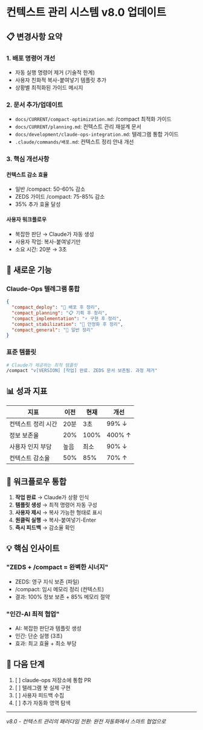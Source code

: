 <!--
@meta
id: document_20250905_1110_context-management-update
type: document
scope: operational
status: archived
created: 2025-09-05
updated: 2025-09-05
tags: 04-analysis, context-management-update.md, claude-dev-kit-v10, management, projects
related: 
-->

# 컨텍스트 관리 시스템 v8.0 업데이트

## 📋 변경사항 요약

### 1. 배포 명령어 개선
- 자동 실행 명령어 제거 (기술적 한계)
- 사용자 친화적 복사-붙여넣기 템플릿 추가
- 상황별 최적화된 가이드 메시지

### 2. 문서 추가/업데이트
- `docs/CURRENT/compact-optimization.md`: /compact 최적화 가이드
- `docs/CURRENT/planning.md`: 컨텍스트 관리 재설계 문서
- `docs/development/claude-ops-integration.md`: 텔레그램 통합 가이드
- `.claude/commands/배포.md`: 컨텍스트 정리 안내 개선

### 3. 핵심 개선사항

#### 컨텍스트 감소 효율
- 일반 /compact: 50-60% 감소
- ZEDS 가이드 /compact: 75-85% 감소
- 35% 추가 효율 달성

#### 사용자 워크플로우
- 복잡한 판단 → Claude가 자동 생성
- 사용자 작업: 복사-붙여넣기만
- 소요 시간: 20분 → 3초

## 🚀 새로운 기능

### Claude-Ops 텔레그램 통합
```json
{
  "compact_deploy": "🚀 배포 후 정리",
  "compact_planning": "📋 기획 후 정리",
  "compact_implementation": "⚡ 구현 후 정리",
  "compact_stabilization": "🔧 안정화 후 정리",
  "compact_general": "🧹 일반 정리"
}
```

### 표준 템플릿
```bash
# Claude가 제공하는 최적 템플릿
/compact "v[VERSION] [작업] 완료. ZEDS 문서 보존됨. 과정 제거"
```

## 📊 성과 지표

| 지표 | 이전 | 현재 | 개선 |
|------|------|------|------|
| 컨텍스트 정리 시간 | 20분 | 3초 | 99% ↓ |
| 정보 보존율 | 20% | 100% | 400% ↑ |
| 사용자 인지 부담 | 높음 | 최소 | 90% ↓ |
| 컨텍스트 감소율 | 50% | 85% | 70% ↑ |

## 🔄 워크플로우 통합

1. **작업 완료** → Claude가 상황 인식
2. **템플릿 생성** → 최적 명령어 자동 구성
3. **사용자 제시** → 복사 가능한 형태로 표시
4. **원클릭 실행** → 복사-붙여넣기-Enter
5. **즉시 피드백** → 감소율 확인

## 💡 핵심 인사이트

### "ZEDS + /compact = 완벽한 시너지"
- ZEDS: 영구 지식 보존 (파일)
- /compact: 임시 메모리 정리 (컨텍스트)
- 결과: 100% 정보 보존 + 85% 메모리 절약

### "인간-AI 최적 협업"
- AI: 복잡한 판단과 템플릿 생성
- 인간: 단순 실행 (3초)
- 효과: 최고 효율 + 최소 부담

## 📝 다음 단계

1. [ ] claude-ops 저장소에 통합 PR
2. [ ] 텔레그램 봇 실제 구현
3. [ ] 사용자 피드백 수집
4. [ ] 추가 자동화 영역 탐색

---
*v8.0 - 컨텍스트 관리의 패러다임 전환: 완전 자동화에서 스마트 협업으로*